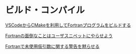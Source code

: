 # ビルド・コンパイル

[VSCodeからCMakeを利用してFortranプログラムをビルドする](https://qiita.com/implicit_none/items/1e9314426edfd34d92f8)

[Fortranの面倒なことはユーザスニペットにやらせよう](https://qiita.com/implicit_none/items/6b5c3a65cddc6ecd8e52)

[Fortranで未使用仮引数に関する警告を黙らせる](https://qiita.com/implicit_none/items/2d7532987336322c4762)